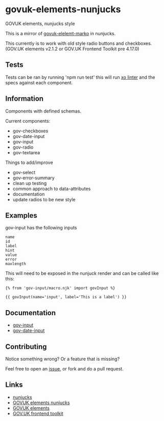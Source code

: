 # govuk-elements-nunjucks

GOVUK elements, nunjucks style

This is a mirror of [govuk-elelemt-marko](https://github.com/gunjam/govuk-elements-marko) in nunjucks.

This currently is to work with old style radio buttons and checkboxes. (GOV.UK elements v2.1.2 or  GOV.UK Frontend Toolkit pre 4.17.0)

## Tests

Tests can be ran by running 'npm run test' this will run [xo linter](https://github.com/sindresorhus/xo) and the specs against each component.

## Information

Components with defined schemas.

Current components:

- gov-checkboxes
- gov-date-input
- gov-input
- gov-radio
- gov-textarea

Things to add/improve

- gov-select
- gov-error-summary
- clean up testing
- common approach to data-attributes
- documentation
- update radios to be new style

## Examples

gov-input has the following inputs

```
name
id
label
hint
value
error
maxlength
```

This will need to be exposed in the nunjuck render and can be called like this:

```
{% from 'gov-input/macro.njk' import govInput %}

{{ govInput(name='input', label='This is a label') }}
```

## Documentation

- [gov-input](./components/gov-input/README.md)
- [gov-date-input](./components/gov-date-input/README.md)

## Contributing

Notice something wrong? Or a feature that is missing?

Feel free to open an [issue](https://github.com/htmlandbacon/govuk-elements-nunjucks), or fork and do a pull request.

## Links

- [nunjucks](https://mozilla.github.io/nunjucks/)
- [GOVUK elements nunjucks](https://github.com/htmlandbacon/govuk-elements-nunjucks)
- [GOVUK elements](https://github.com/alphagov/govuk_elements)
- [GOV.UK frontend toolkit](https://github.com/alphagov/govuk_frontend_toolkit)